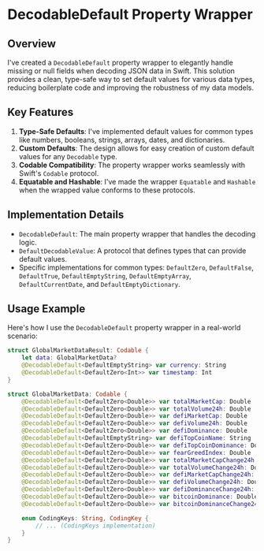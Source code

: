 # DecodableDefault Property Wrapper

## Overview

I've created a `DecodableDefault` property wrapper to elegantly handle missing or null fields when decoding JSON data in Swift. This solution provides a clean, type-safe way to set default values for various data types, reducing boilerplate code and improving the robustness of my data models.

## Key Features

1. **Type-Safe Defaults**: I've implemented default values for common types like numbers, booleans, strings, arrays, dates, and dictionaries.
2. **Custom Defaults**: The design allows for easy creation of custom default values for any `Decodable` type.
3. **Codable Compatibility**: The property wrapper works seamlessly with Swift's `Codable` protocol.
4. **Equatable and Hashable**: I've made the wrapper `Equatable` and `Hashable` when the wrapped value conforms to these protocols.

## Implementation Details

- `DecodableDefault`: The main property wrapper that handles the decoding logic.
- `DefaultDecodableValue`: A protocol that defines types that can provide default values.
- Specific implementations for common types: `DefaultZero`, `DefaultFalse`, `DefaultTrue`, `DefaultEmptyString`, `DefaultEmptyArray`, `DefaultCurrentDate`, and `DefaultEmptyDictionary`.

## Usage Example

Here's how I use the `DecodableDefault` property wrapper in a real-world scenario:

```swift
struct GlobalMarketDataResult: Codable {
    let data: GlobalMarketData?
    @DecodableDefault<DefaultEmptyString> var currency: String
    @DecodableDefault<DefaultZero<Int>> var timestamp: Int
}

struct GlobalMarketData: Codable {
    @DecodableDefault<DefaultZero<Double>> var totalMarketCap: Double
    @DecodableDefault<DefaultZero<Double>> var totalVolume24h: Double
    @DecodableDefault<DefaultZero<Double>> var defiMarketCap: Double
    @DecodableDefault<DefaultZero<Double>> var defiVolume24h: Double
    @DecodableDefault<DefaultZero<Double>> var defiDominance: Double
    @DecodableDefault<DefaultEmptyString> var defiTopCoinName: String
    @DecodableDefault<DefaultZero<Double>> var defiTopCoinDominance: Double
    @DecodableDefault<DefaultZero<Double>> var fearGreedIndex: Double
    @DecodableDefault<DefaultZero<Double>> var totalMarketCapChange24h: Double
    @DecodableDefault<DefaultZero<Double>> var totalVolumeChange24h: Double
    @DecodableDefault<DefaultZero<Double>> var defiMarketCapChange24h: Double
    @DecodableDefault<DefaultZero<Double>> var defiVolumeChange24h: Double
    @DecodableDefault<DefaultZero<Double>> var defiDominanceChange24h: Double
    @DecodableDefault<DefaultZero<Double>> var bitcoinDominance: Double
    @DecodableDefault<DefaultZero<Double>> var bitcoinDominanceChange24h: Double

    enum CodingKeys: String, CodingKey {
        // ... (CodingKeys implementation)
    }
}
